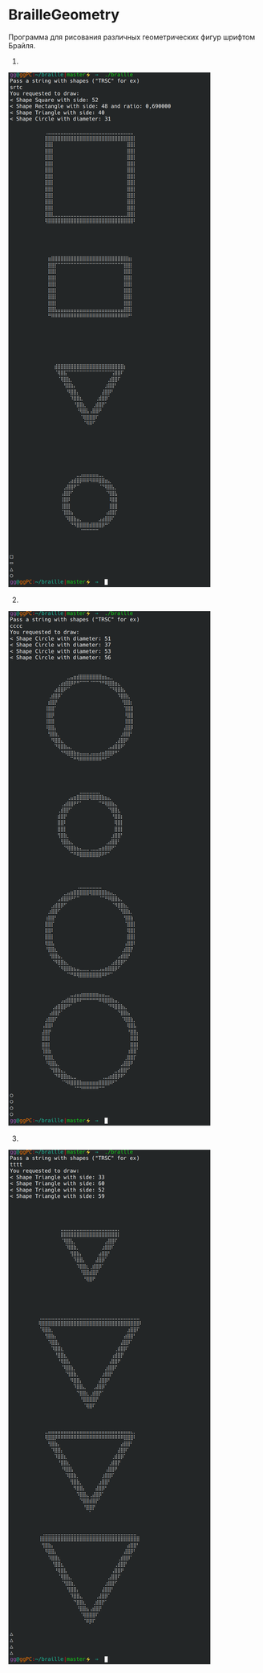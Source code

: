 # BrailleGeometry

Программа для рисования различных геометрических фигур шрифтом Брайля.

1.
![img1](https://github.com/liftchampion/BrailleGeometry/blob/main/braille1.png)


2.
![img1](https://github.com/liftchampion/BrailleGeometry/blob/main/braille2.png)


3.
![img1](https://github.com/liftchampion/BrailleGeometry/blob/main/braille3.png)
